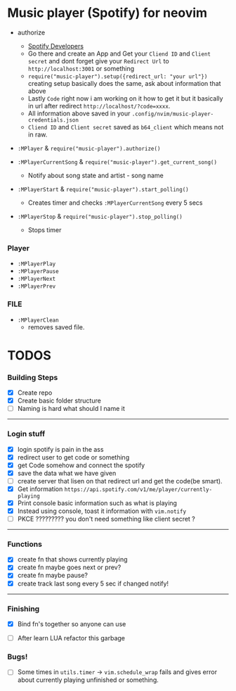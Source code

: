 # Music player (Spotify) for neovim

* authorize
    * [Spotify Developers](https://developer.spotify.com/)
    * Go there and create an App and Get your `Cliend ID` and `Client secret` and dont forget give your `Redirect Url` to `http://localhost:3001` or something
    * `require("music-player").setup({redirect_url: "your url"})` creating setup basically does the same, ask about information that above
    * Lastly `Code` right now i am working on it how to get it but it basically in url after redirect `http://localhost/?code=xxxx`.
    * All information above saved in your `.config/nvim/music-player-credentials.json`
    * `Cliend ID` and `Client secret` saved as `b64_client` which means not in raw.

* `:MPlayer` & `require("music-player").authorize()`
* `:MPlayerCurrentSong` & `require("music-player").get_current_song()`
    * Notify about song state and artist - song name
* `:MPlayerStart` & `require("music-player").start_polling()`
    * Creates timer and checks `:MPlayerCurrentSong` every 5 secs
* `:MPlayerStop` & `require("music-player").stop_polling()`
    * Stops timer


### Player
* `:MPlayerPlay`
* `:MPlayerPause`
* `:MPlayerNext`
* `:MPlayerPrev`

### FILE
* `:MPlayerClean`
    * removes saved file.

# TODOS
### Building Steps
- [x] Create repo
- [x] Create basic folder structure
- [ ] Naming is hard what should I name it
---
### Login stuff

- [x] login spotify is pain in the ass
- [x] redirect user to get code or something
- [x] get Code somehow and connect the spotify
- [x] save the data what we have given
- [ ] create server that lisen on that redirect url and get the code(be smart).
- [x] Get information `https://api.spotify.com/v1/me/player/currently-playing`
- [x] Print console basic information such as what is playing
- [x] Instead using console, toast it information with `vim.notify`
- [ ] PKCE ????????? you don't need something like client secret ?

---
### Functions

- [x] create fn that shows currently playing
- [x] create fn maybe goes next or prev?
- [x] create fn maybe pause?
- [x] create track last song every 5 sec if changed notify!

---
### Finishing
- [x] Bind fn's together so anyone can use
- [ ] After learn LUA refactor this garbage


### Bugs!
- [ ] Some times in `utils.timer` -> `vim.schedule_wrap` fails and gives error about currently playing unfinished or something.


